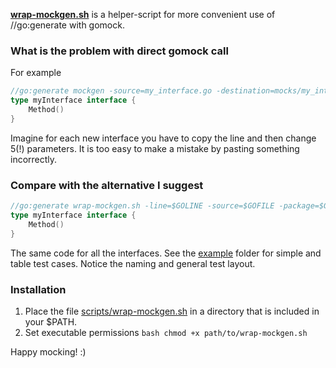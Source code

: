 **[wrap-mockgen.sh](scripts/wrap-mockgen.sh)** is a helper-script for more convenient use of //go:generate with gomock.

### What is the problem with direct gomock call

For example

```go
//go:generate mockgen -source=my_interface.go -destination=mocks/my_interface_generated.go -mock_names myInterface=MockMyInterface -typed -package=mocks myInterface
type myInterface interface {
    Method()
}
```
Imagine for each new interface you have to copy the line and then change 5(!) parameters. It is too easy to make a mistake by pasting something incorrectly.

### Compare with the alternative I suggest

```go
//go:generate wrap-mockgen.sh -line=$GOLINE -source=$GOFILE -package=$GOPACKAGE
type myInterface interface {
    Method()
}
```
The same code for all the interfaces.
See the [example](example/) folder for simple and table test cases. Notice the naming and general test layout.

### Installation

1. Place the file [scripts/wrap-mockgen.sh](scripts/wrap-mockgen.sh) in a directory that is included in your $PATH.
2. Set executable permissions ```bash chmod +x path/to/wrap-mockgen.sh ```

Happy mocking! :) 


